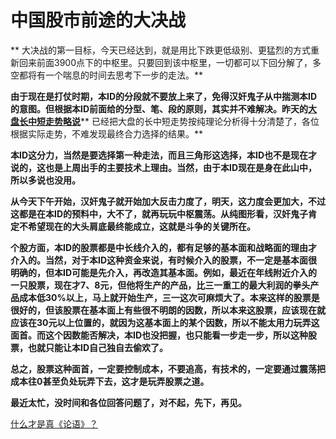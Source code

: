 中国股市前途的大决战
====



** 大决战的第一目标，今天已经达到，就是用比下跌更低级别、更猛烈的方式重新回来前面3900点下的中枢里。只要回到该中枢里，一切都可以下回分解了，多空都将有一个喘息的时间去思考下一步的走法。**

**由于现在是打仗时期，本ID的分段就不要放上来了，免得汉奸鬼子从中揣测本ID的意图。但根据本ID前面给的分型、笔、段的原则，其实并不难解决。昨天的**[**大盘长中短走势略说**](http://blog.sina.com.cn/u/486e105c01000bk4)** 已经把大盘的长中短走势按纯理论分析得十分清楚了，各位根据实际走势，不难发现最终合力选择的结果。**

**本ID这分力，当然是要选择第一种走法，而且三角形这选择，本ID也不是现在才说的，这也是上周出手的主要技术上理由。当然，由于本ID现在是身在此山中，所以多说也没用。**

**从今天下午开始，汉奸鬼子就开始加大反击力度了，明天，这力度会更加大，不过这都是在本ID的预料中，大不了，就再玩玩中枢震荡。从纯图形看，汉奸鬼子肯定不希望现在的大头肩底最终能成立，这就是斗争的关键所在。**

**个股方面，本ID的股票都是中长线介入的，都有足够的基本面和战略面的理由才介入的。当然，对于本ID这种资金来说，有时候介入的股票，不一定是基本面很明确的，但本ID可能是先介入，再改造其基本面。例如，最近在年线附近介入的一只股票，现在才7、8元，但他将生产的产品，比三一重工的最大利润的拳头产品成本低30%以上，马上就开始生产，三一这次可麻烦大了。本来这样的股票是很好的，但该股票在基本面上有些很不明朗的因数，所以本来这股票，应该现在就应该在30元以上位置的，就因为这基本面上的某个因数，所以不能太用力玩弄这面首。而这个因数能否解决，本ID也没把握，也只能看一步走一步，所以这种股票，也就只能让本ID自己独自去偷欢了。**

**总之，股票这种面首，一定要控制成本，不要追高，有技术的，一定要通过震荡把成本往0甚至负处玩弄下去，这才是玩弄股票之道。**

**最近太忙，没时间和各位回答问题了，对不起，先下，再见。**

[什么才是真《论语》？](http://blog.sina.com.cn/u/486e105c01000bl1)
